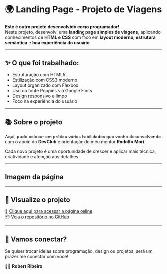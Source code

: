# 🌍 Landing Page - Projeto de Viagens

**Este é outro projeto desenvolvido como programador!**  
Neste projeto, desenvolvi uma **landing page simples de viagens**, aplicando conhecimentos de **HTML e CSS** com foco em **layout moderno**, **estrutura semântica** e **boa experiência do usuário**.

---

## ✨ O que foi trabalhado:

- Estruturação com HTML5
- Estilização com CSS3 moderno
- Layout organizado com Flexbox
- Uso da fonte Poppins via Google Fonts
- Design responsivo e limpo
- Foco na experiência do usuário

---

## 📚 Sobre o projeto

Aqui, pude colocar em prática várias habilidades que venho desenvolvendo com o apoio do **DevClub** e orientação do meu mentor **Rodolfo Mori**.

Cada novo projeto é uma oportunidade de crescer e aplicar mais técnica, criatividade e atenção aos detalhes.

---
## Imagem da página 


---

## 🚀 Visualize o projeto

🔗 [Clique aqui para acessar a página online](https://seu-usuario.github.io/nome-do-projeto/)  
📦 [Veja o repositório no GitHub](https://github.com/seu-usuario/nome-do-projeto)

---

## 🤝 Vamos conectar?

Se quiser trocar ideias sobre programação, design ou projetos, será um prazer me conectar com você!

👨‍💻 **Robert Ribeiro**
